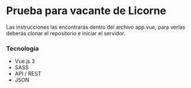 # Prueba para vacante de Licorne
 
 Las instrucciones las encontrarás dentro del archivo app.vue, para verlas deberás clonar el repositorio e iniciar el servidor.

### Tecnología 
- Vue.js 3
- SASS
- API / REST
- JSON
